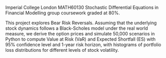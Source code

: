 Imperial College London MATH60130 Stochastic Differential Equations in Financial Modelling group coursework graded at 80%.

This project explores Bear Risk Reversals. Assuming that the underlying stock dynamics follows a Black-Scholes model under the real world measure, we derive the option prices and simulate 50,000 scenarios in Python to compute Value at Risk (VaR) and Expected Shortfall (ES) with 95% confidence level and 1-year risk horizon, with histograms of portfolio loss distributions for different levels of stock volatility. 
